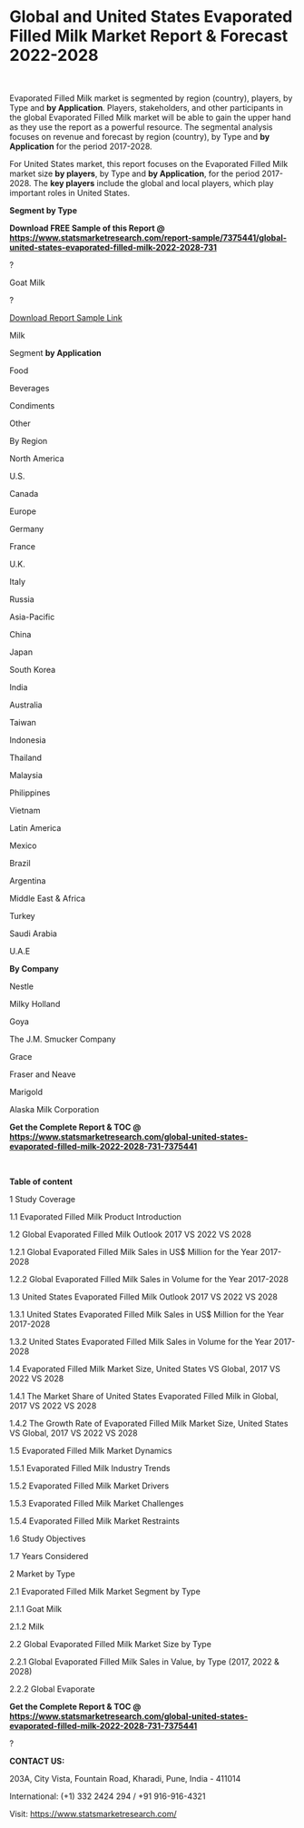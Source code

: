 <h1>Global and United States Evaporated Filled Milk Market Report & Forecast 2022-2028</h1><br/><p>Evaporated Filled Milk market is segmented by region (country), players, by Type and <strong>by Application</strong>. Players, stakeholders, and other participants in the global Evaporated Filled Milk market will be able to gain the upper hand as they use the report as a powerful resource. The segmental analysis focuses on revenue and forecast by region (country), by Type and <strong>by Application</strong> for the period 2017-2028.</p>
 
 
 
 <p>For United States market, this report focuses on the Evaporated Filled Milk market size <strong>by players</strong>, by Type and <strong>by Application</strong>, for the period 2017-2028. The <strong>key players</strong> include the global and local players, which play important roles in United States.</p>
 
 
 
 <p><strong>Segment by Type</strong></p>
 
 
 
 <div><b>Download FREE Sample of this Report @ <a href="https://www.statsmarketresearch.com/download-free-sample/7375441/global-united-states-evaporated-filled-milk-2022-2028-731">https://www.statsmarketresearch.com/report-sample/7375441/global-united-states-evaporated-filled-milk-2022-2028-731</a></b></div>
 
 
 
 <p>? </p>
 
 
 
 <p>Goat Milk</p>
 
 
 
 <p>? </p>
 
 
 
 <p><a href="https://www.statsmarketresearch.com/download-free-sample/7375441/global-united-states-evaporated-filled-milk-2022-2028-731">Download Report Sample Link</a></p>
 
 
 
 <p>Milk</p>
 
 
 
 <p>Segment <strong>by Application</strong></p>
 
 
 
 <p>Food</p>
 
 
 
 <p>Beverages</p>
 
 
 
 <p>Condiments</p>
 
 
 
 <p>Other</p>
 
 
 
 <p>By Region</p>
 
 
 
 <p>North America</p>
 
 
 
 <p>U.S.</p>
 
 
 
 <p>Canada</p>
 
 
 
 <p>Europe</p>
 
 
 
 <p>Germany</p>
 
 
 
 <p>France</p>
 
 
 
 <p>U.K.</p>
 
 
 
 <p>Italy</p>
 
 
 
 <p>Russia</p>
 
 
 
 <p>Asia-Pacific</p>
 
 
 
 <p>China</p>
 
 
 
 <p>Japan</p>
 
 
 
 <p>South Korea</p>
 
 
 
 <p>India</p>
 
 
 
 <p>Australia</p>
 
 
 
 <p>Taiwan</p>
 
 
 
 <p>Indonesia</p>
 
 
 
 <p>Thailand</p>
 
 
 
 <p>Malaysia</p>
 
 
 
 <p>Philippines</p>
 
 
 
 <p>Vietnam</p>
 
 
 
 <p>Latin America</p>
 
 
 
 <p>Mexico</p>
 
 
 
 <p>Brazil</p>
 
 
 
 <p>Argentina</p>
 
 
 
 <p>Middle East & Africa</p>
 
 
 
 <p>Turkey</p>
 
 
 
 <p>Saudi Arabia</p>
 
 
 
 <p>U.A.E</p>
 
 
 
 <p><strong>By Company</strong></p>
 
 
 
 <p>Nestle</p>
 
 
 
 <p>Milky Holland</p>
 
 
 
 <p>Goya</p>
 
 
 
 <p>The J.M. Smucker Company</p>
 
 
 
 <p>Grace</p>
 
 
 
 <p>Fraser and Neave</p>
 
 
 
 <p>Marigold</p>
 
 
 
 <p>Alaska Milk Corporation</p>
 
 
 
 <div><b>Get the Complete Report & TOC @ <a href="https://www.statsmarketresearch.com/global-united-states-evaporated-filled-milk-2022-2028-731-7375441">https://www.statsmarketresearch.com/global-united-states-evaporated-filled-milk-2022-2028-731-7375441</a></b></div>
 
 
 
 <p><br />
 
 <b>Table of content</b></p>
 
 
 
 <p>1 Study Coverage<br />
 
 1.1 Evaporated Filled Milk Product Introduction<br />
 
 1.2 Global Evaporated Filled Milk Outlook 2017 VS 2022 VS 2028<br />
 
 1.2.1 Global Evaporated Filled Milk Sales in US$ Million for the Year 2017-2028<br />
 
 1.2.2 Global Evaporated Filled Milk Sales in Volume for the Year 2017-2028<br />
 
 1.3 United States Evaporated Filled Milk Outlook 2017 VS 2022 VS 2028<br />
 
 1.3.1 United States Evaporated Filled Milk Sales in US$ Million for the Year 2017-2028<br />
 
 1.3.2 United States Evaporated Filled Milk Sales in Volume for the Year 2017-2028<br />
 
 1.4 Evaporated Filled Milk Market Size, United States VS Global, 2017 VS 2022 VS 2028<br />
 
 1.4.1 The Market Share of United States Evaporated Filled Milk in Global, 2017 VS 2022 VS 2028<br />
 
 1.4.2 The Growth Rate of Evaporated Filled Milk Market Size, United States VS Global, 2017 VS 2022 VS 2028<br />
 
 1.5 Evaporated Filled Milk Market Dynamics<br />
 
 1.5.1 Evaporated Filled Milk Industry Trends<br />
 
 1.5.2 Evaporated Filled Milk Market Drivers<br />
 
 1.5.3 Evaporated Filled Milk Market Challenges<br />
 
 1.5.4 Evaporated Filled Milk Market Restraints<br />
 
 1.6 Study Objectives<br />
 
 1.7 Years Considered<br />
 
 2 Market by Type<br />
 
 2.1 Evaporated Filled Milk Market Segment by Type<br />
 
 2.1.1 Goat Milk<br />
 
 2.1.2 Milk<br />
 
 2.2 Global Evaporated Filled Milk Market Size by Type<br />
 
 2.2.1 Global Evaporated Filled Milk Sales in Value, by Type (2017, 2022 & 2028)<br />
 
 2.2.2 Global Evaporate</p>
 
 
 
 <div><b>Get the Complete Report & TOC @ <a href="https://www.statsmarketresearch.com/global-united-states-evaporated-filled-milk-2022-2028-731-7375441">https://www.statsmarketresearch.com/global-united-states-evaporated-filled-milk-2022-2028-731-7375441</a></b></div>
 
 
 
 <p>? </p>
 
 
 
 <p><b>CONTACT US:</b><br />
 
 203A, City Vista, Fountain Road, Kharadi, Pune, India - 411014<br />
 
 International: (+1) 332 2424 294 / +91 916-916-4321<br />
 
 Visit: <a href="https://www.statsmarketresearch.com/">https://www.statsmarketresearch.com/</a></p>